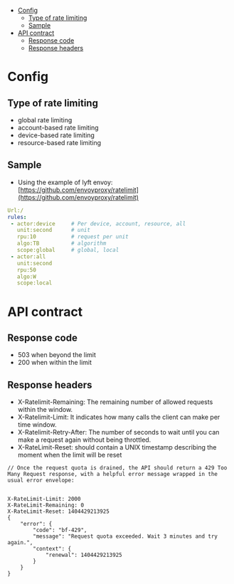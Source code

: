 - [Config](#config)
  - [Type of rate limiting](#type-of-rate-limiting)
  - [Sample](#sample)
- [API contract](#api-contract)
  - [Response code](#response-code)
  - [Response headers](#response-headers)

# Config
## Type of rate limiting
* global rate limiting
* account-based rate limiting
* device-based rate limiting
* resource-based rate limiting

## Sample
* Using the example of lyft envoy: [https://github.com/envoyproxy/ratelimit](https://github.com/envoyproxy/ratelimit)

```yaml
Url:/
rules:
 - actor:device     # Per device, account, resource, all
   unit:second      # unit
   rpu:10           # request per unit
   algo:TB          # algorithm
   scope:global     # global, local
 - actor:all
   unit:second
   rpu:50
   algo:W
   scope:local
```

# API contract
## Response code
* 503 when beyond the limit
* 200 when within the limit

## Response headers

* X-Ratelimit-Remaining: The remaining number of allowed requests within the window. 
* X-Ratelimit-Limit: It indicates how many calls the client can make per time window.
* X-Ratelimit-Retry-After: The number of seconds to wait until you can make a request again without being throttled.
* X-RateLimit-Reset: should contain a UNIX timestamp describing the moment when the limit will be reset

```
// Once the request quota is drained, the API should return a 429 Too Many Request response, with a helpful error message wrapped in the usual error envelope: 


X-RateLimit-Limit: 2000
X-RateLimit-Remaining: 0
X-RateLimit-Reset: 1404429213925
{
    "error": {
        "code": "bf-429",
        "message": "Request quota exceeded. Wait 3 minutes and try again.",
        "context": {
            "renewal": 1404429213925
        }
    }
}
```
